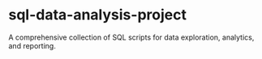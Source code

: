 # sql-data-analysis-project
A comprehensive collection of SQL scripts for data exploration, analytics, and reporting.
